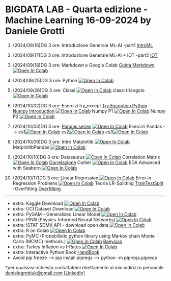 # BIGDATA LAB - Quarta edizione - Machine Learning 16-09-2024 by Daniele Grotti

1. (2024/09/16)DG 3 ore: Introduzione Generale ML-AI -part1 [IntroML](pdf/00_intro_ML.pdf)
2. (2024/09/17)DG 3 ore: Introduzione Generale ML-AI + IOT -part2 [IOT](pdf/1_IOT_INtro.pdf)
3. (2024/09/18)DG 3 ore: Markdown e Google Colab [Guida Markdown](pdf/guida-markdown-ita.pdf)
[![Open In Colab](https://colab.research.google.com/assets/colab-badge.svg)](https://colab.research.google.com/github/Frenz86/machine-learning-course/blob/main/python/012_Markdown_Colab.ipynb)
4. (2024/09/25)DG 3 ore: Python  [![Open In Colab](https://colab.research.google.com/assets/colab-badge.svg)](https://colab.research.google.com/github/Frenz86/machine-learning-course/blob/main/python/02_intro.ipynb) 
5. (2024/09/26)DG 3 ore: Classi
[![Open In Colab](https://colab.research.google.com/assets/colab-badge.svg)](https://colab.research.google.com/github/Frenz86/machine-learning-course/blob/main/python/Lez05/Classi_easy2.ipynb) classi triangolo [![Open In Colab](https://colab.research.google.com/assets/colab-badge.svg)](https://colab.research.google.com/github/Frenz86/machine-learning-course/blob/main/python/Lez05/Intro_classi_triang.ipynb)

6. (2024/10/02)DG 3 ore: Esercizi try_except [Try Exception Python](pdf/Erroe_Exception.pdf) - [Numpy Introduction](pdf/0Numpy.pdf) 
[![Open In Colab](https://colab.research.google.com/assets/colab-badge.svg)](https://colab.research.google.com/github/Frenz86/machine-learning-course/blob/main/python/Lez04/02TryError.ipynb)
Numpy P1 [![Open In Colab](https://colab.research.google.com/assets/colab-badge.svg)](https://colab.research.google.com/github/Frenz86/machine-learning-course/blob/main/python/Lez04/_Es1_numpy2Solve.ipynb)
Numpy P2 [![Open In Colab](https://colab.research.google.com/assets/colab-badge.svg)](https://colab.research.google.com/github/Frenz86/machine-learning-course/blob/main/python/Lez04/_Es2_numpy2Solve.ipynb)

6. (2024/10/03)DG 3 ore: [Pandas series](pdf/1PandasSeries.pdf) 
[![Open In Colab](https://colab.research.google.com/assets/colab-badge.svg)](https://colab.research.google.com/github/Frenz86/machine-learning-course/blob/main/python/Lez06/06.1Pandas_theory.ipynb)
Esercizi Pandas --> es1[![Open In Colab](https://colab.research.google.com/assets/colab-badge.svg)](https://colab.research.google.com/github/Frenz86/machine-learning-course/blob/main/python/Lez04/01Es_pandas_2solve.ipynb)
es2[![Open In Colab](https://colab.research.google.com/assets/colab-badge.svg)](https://colab.research.google.com/github/Frenz86/machine-learning-course/blob/main/python/Lez04/02Es_pandas_2solve.ipynb) es3[![Open In Colab](https://colab.research.google.com/assets/colab-badge.svg)](https://colab.research.google.com/github/Frenz86/machine-learning-course/blob/main/python/Lez04/03Es_pandas_2solve.ipynb)

7. (2024/10/09)DG 3 ore: Intro Matplotlib [![Open In Colab](https://colab.research.google.com/assets/colab-badge.svg)](https://colab.research.google.com/github/Frenz86/machine-learning-course/blob/main/python/Lez05/02_short_Matplotlib.ipynb)
MatplotlibPandas [![Open In Colab](https://colab.research.google.com/assets/colab-badge.svg)](https://colab.research.google.com/github/Frenz86/machine-learning-course/blob/main/python/Lez06/06.2finishmatplotlib.ipynb)

8. (2024/10/10)DG 3 ore: Datasaurus [![Open In Colab](https://colab.research.google.com/assets/colab-badge.svg)](https://colab.research.google.com/github/Frenz86/machine-learning-course/blob/main/python/Lez07/07.1_datasaurus_dozen.ipynb)
Correlation Matrix
[![Open In Colab](https://colab.research.google.com/assets/colab-badge.svg)](https://colab.research.google.com/github/Frenz86/machine-learning-course/blob/main/python/Lez07/07.2_CorrMatrix.ipynb)  [Correlazione](pdf/02.1_Correlazione.pdf)
Outlier 
[![Open In Colab](https://colab.research.google.com/assets/colab-badge.svg)](https://colab.research.google.com/github/Frenz86/machine-learning-course/blob/main/python/Lez07/07.3_Outlier.ipynb)
EDA Advanced with Seaborn
[![Open In Colab](https://colab.research.google.com/assets/colab-badge.svg)](https://colab.research.google.com/github/Frenz86/machine-learning-course/blob/main/python/Lez07/07.4_solut_tips.ipynb)

9. (2024/10/17)DG 3 ore: Linear Regression
[![Open In Colab](https://colab.research.google.com/assets/colab-badge.svg)](https://colab.research.google.com/github/Frenz86/machine-learning-course/blob/main/python/Lez08/08.1_IntroRegressioneasy.ipynb) Error in Regression Problems [![Open In Colab](https://colab.research.google.com/assets/colab-badge.svg)](https://colab.research.google.com/github/Frenz86/machine-learning-course/blob/main/python/Lez08/08.2_Error_regression_savemodel.ipynb) Teoria  LR-Splitting [TrainTestSplit](pdf/LR_Train_test_split.pdf)  -Overfitting  [Overfitting](pdf/overfitting.pdf)

--------------------------------------------------------------------------------------------------------------------------------------------------------------------------------------

- extra: Kaggle Download [![Open In Colab](https://colab.research.google.com/assets/colab-badge.svg)](https://colab.research.google.com/github/Frenz86/machine-learning-course/blob/main/python/Kaggle_Download.ipynb)
- extra: UCI Dataset Download [![Open In Colab](https://colab.research.google.com/assets/colab-badge.svg)](https://colab.research.google.com/github/Frenz86/machine-learning-course/blob/main/python/UCI.ipynb)
- extra: PyGAM - Generalized Linear Model [![Open In Colab](https://colab.research.google.com/assets/colab-badge.svg)](https://colab.research.google.com/github/Frenz86/machine-learning-course/blob/main/python/Introduction_pygam.ipynb)
- extra: PINN (Physics-Informed Neural Networks) [![Open In Colab](https://colab.research.google.com/assets/colab-badge.svg)](https://colab.research.google.com/github/Frenz86/machine-learning-course/blob/main/python/PINN/PINN_physicNN.ipynb)
- extra: ISTAT SDMX API - download open data [![Open In Colab](https://colab.research.google.com/assets/colab-badge.svg)](https://colab.research.google.com/github/Frenz86/machine-learning-course/blob/main/python/ISTAT_SDMX.ipynb)
- extra: R on Colab [![Open In Colab](https://colab.research.google.com/assets/colab-badge.svg)](https://colab.research.google.com/github/Frenz86/machine-learning-course/blob/main/python/R_colab.ipynb)
- extra: PyMC (Probabilistic python library using Markov chain Monte Carlo (MCMC) methods.) [![Open In Colab](https://colab.research.google.com/assets/colab-badge.svg)](https://colab.research.google.com/github/Frenz86/machine-learning-course/blob/main/python/PyMC.ipynb) [Baeysian](https://bayesiancomputationbook.com/welcome.html)
- extra: Turkey Inflation vs I-Rates [![Open In Colab](https://colab.research.google.com/assets/colab-badge.svg)](https://colab.research.google.com/github/Frenz86/machine-learning-course/blob/main/python/turkey.ipynb)
- extra: Interactive Python Book [HandBook](https://github.com/jakevdp/PythonDataScienceHandbook/blob/master/notebooks_v1/00.00-Preface.ipynb)
-  Avoid pip freeze --> pip install pipreqs --> python -m pipreqs.pipreqs


*per qualsiasi richiesta contattatemi direttamente al mio indirizzo personale danielegrottiuk@gmail.com [[LinkedIn]](https://www.linkedin.com/in/daniele-grotti/)
